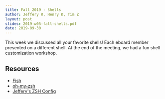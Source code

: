 ```yaml
---
title: Fall 2019 - Shells
author: Jeffery R, Henry K, Tim Z
layout: post
slides: 2019-w05-fall-shells.pdf
date: 2019-09-30
---
```


This week we discussed all your favorite shells! Each eboard member presented on a different shell. At the end of the meeting, we had a fun shell customization workshop.

## Resources

- [Fish](https://fishshell.com/)
- [oh-my-zsh](https://github.com/robbyrussell/oh-my-zsh)
- [Jeffery's ZSH Config](https://github.com/jrtechs/dot_files/blob/master/.zshrc)

